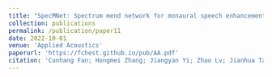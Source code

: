 ```yaml
---
title: "SpecMNet: Spectrum mend network for monaural speech enhancement"
collection: publications
permalink: /publication/paper11
date: 2022-10-01
venue: 'Applied Acoustics'
paperurl: 'https://fchest.github.io/pub/AA.pdf'
citation: 'Cunhang Fan; Hongmei Zhang; Jiangyan Yi; Zhao Lv; Jianhua Tao; et al, SpecMNet: Spectrum mend network for monaural speech enhancement, Applied Acoustics, 2022, 194: 108792.'
---
```

